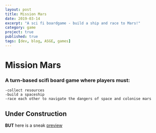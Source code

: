 ```yaml
---
layout: post
title: Mission Mars
date: 2019-03-14
excerpt: "A sci fi boardgame - build a ship and race to Mars!"
category: game
project: true
published: true
tags: [dev, blog, ASGE, games]
---
```


# Mission Mars
### A turn-based scifi board game where players must:
    -collect resources
    -build a spaceship
    -race each other to navigate the dangers of space and colonise mars

## Under Construction

<b> BUT </b> here is a sneak [preview](https://youtu.be/3SAxXWDQk6o)
